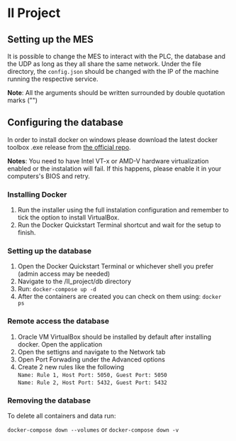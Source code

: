 # II Project

## Setting up the MES

It is possible to change the MES to interact with the PLC, the database and the UDP as long as they all share the same network. Under the file directory, the `config.json` should be changed with the IP of the machine running the respective service.

**Note**: All the arguments should be written surrounded by double quotation marks ("")

## Configuring the database

In order to install docker on windows please download the latest docker toolbox .exe release from [the official repo](https://github.com/docker/toolbox/releases).

**Notes**: You need to have Intel VT-x or AMD-V hardware virtualization enabled or the instalation will fail. If this happens, please enable it in your computers's BIOS and retry.

### Installing Docker

1.  Run the installer using the full instalation configuration and remember to tick the option to install VirtualBox.
2.  Run the Docker Quickstart Terminal shortcut and wait for the setup to finish.

### Setting up the database

1.	Open the Docker Quickstart Terminal or whichever shell you prefer (admin access may be needed)
2.	Navigate to the /II_project/db directory
3.	Run: `docker-compose up -d`
4.	After the containers are created you can check on them using: `docker ps`

### Remote access the database 

1.	Oracle VM VirtualBox should be installed by default after installing docker. Open the application
2.	Open the settigns and navigate to the Network tab
3.	Open Port Forwading under the Advanced options
4.	Create 2 new rules like the following  
		`Name: Rule 1, Host Port: 5050, Guest Port: 5050`  
		`Name: Rule 2, Host Port: 5432, Guest Port: 5432`


### Removing the database

To delete all containers and data run:

`docker-compose down --volumes` or `docker-compose down -v`
